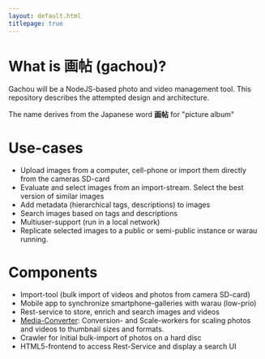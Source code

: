 ```yaml
---
layout: default.html
titlepage: true
---
```


# What is **画帖** (gacho<span class="suffix-u">u</span>)?

Gachou will be a NodeJS-based photo and video management tool. This repository describes the 
attempted design and architecture.

The name derives from the Japanese word **画帖** for "picture album"

# Use-cases

* Upload images from a computer, cell-phone or import them directly from the cameras SD-card
* Evaluate and select images from an import-stream. Select the best version of similar images
* Add metadata (hierarchical tags, descriptions) to images
* Search images based on tags and descriptions
* Multiuser-support (run in a local network)
* Replicate selected images to a public or semi-public instance or warau running. 

# Components

* Import-tool (bulk import of videos and photos from camera SD-card)
* Mobile app to synchronize smartphone-galleries with warau (low-prio)
* Rest-service to store, enrich and search images and videos
* [Media-Converter](media-converter/): Conversion- and Scale-workers for scaling photos and videos to thumbnail sizes and formats.
* Crawler for initial bulk-import of photos on a hard disc
* HTML5-frontend to access Rest-Service and display a search UI

